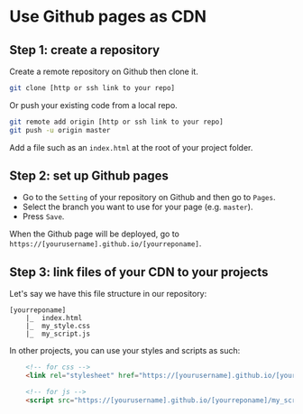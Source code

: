 # Use Github pages as CDN

## Step 1: create a repository

Create a remote repository on Github then clone it.
```sh
git clone [http or ssh link to your repo]
```

Or push your existing code from a local repo.
```sh
git remote add origin [http or ssh link to your repo]
git push -u origin master
```

Add a file such as an `index.html` at the root of your project folder.

## Step 2: set up Github pages

- Go to the `Setting` of your repository on Github and then go to `Pages`. 
- Select the branch you want to use for your page (e.g. `master`).
- Press `Save`.

When the Github page will be deployed, go to `https://[yourusername].github.io/[yourreponame]`.

## Step 3: link files of your CDN to your projects

Let's say we have this file structure in our repository: 
```
[yourreponame]
    |_  index.html
    |_  my_style.css
    |_  my_script.js
```

In other projects, you can use your styles and scripts as such:

```html
    <!-- for css -->
    <link rel="stylesheet" href="https://[yourusername].github.io/[yourreponame]/my_style.css">

    <!-- for js -->
    <script src="https://[yourusername].github.io/[yourreponame]/my_script.js"></script>
```